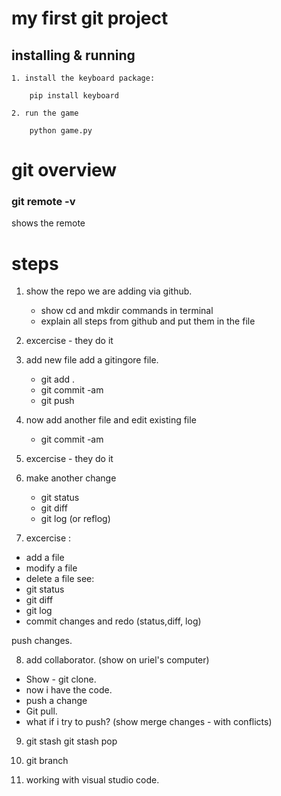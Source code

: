 # my first git project
## installing & running
```
1. install the keyboard package:

    pip install keyboard

2. run the game

    python game.py
```
# git overview

### git remote -v
shows the remote

# steps
1. show the repo we are adding via github.
    - show cd and mkdir commands in terminal
    - explain all steps from github and put them in the file

2. excercise - they do it
3. add new file
    add a gitingore file.
    - git add .
    - git commit -am
    - git push

4. now add another file and edit existing file
    - git commit -am

5. excercise - they do it

6.  make another change
    - git status
    - git diff
    - git log (or reflog)

7. excercise :
- add a file
- modify a file
- delete a file
see:
- git status
- git diff
- git log
- commit changes and redo (status,diff, log)

push changes.

8. add collaborator. (show on uriel's computer)
- Show - git clone.  
- now i have the code.
- push a change
- Git pull.
- what if i try to push?
(show merge changes - with conflicts)

9. git stash
   git stash pop

10. git branch

11. working with visual studio code.




